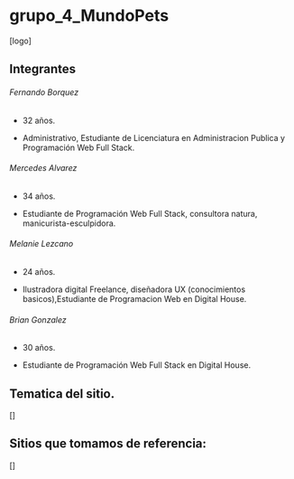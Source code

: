 # grupo_4_MundoPets
[logo]



## Integrantes

###### Fernando Borquez

- 32 años.

- Administrativo, Estudiante de Licenciatura en Administracion Publica y Programación Web Full Stack.

###### Mercedes Alvarez

- 34 años.

- Estudiante de Programación Web Full Stack, consultora natura, manicurista-esculpidora.

###### Melanie Lezcano

- 24 años.

- Ilustradora digital Freelance, diseñadora UX (conocimientos basicos),Estudiante de Programacion Web en Digital House.

###### Brian Gonzalez

- 30 años.

- Estudiante de Programación Web Full Stack en Digital House.

## Tematica del sitio.
[]
## Sitios que tomamos de referencia:
[]

